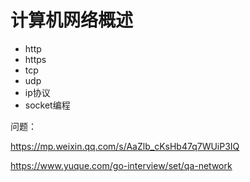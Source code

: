 # 计算机网络概述



- http
- https
- tcp
- udp
- ip协议
- socket编程

问题：

https://mp.weixin.qq.com/s/AaZlb_cKsHb47q7WUiP3IQ

https://www.yuque.com/go-interview/set/qa-network